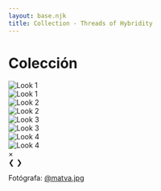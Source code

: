 ```yaml
---
layout: base.njk
title: Collection - Threads of Hybridity
---
```

  
# Colección

<div class="gallery">
    <div class="gallery-item">
        <img src="/images/collection/1.jpg" alt="Look 1" class="gallery-image" loading="lazy">
    </div>
    <div class="gallery-item">
        <img src="/images/collection/2.jpg" alt="Look 1" class="gallery-image" loading="lazy">
    </div>
    <div class="gallery-item">
        <img src="/images/collection/3.jpg" alt="Look 2" class="gallery-image" loading="lazy">
    </div>
    <div class="gallery-item">
        <img src="/images/collection/4.jpg" alt="Look 2" class="gallery-image" loading="lazy">
    </div>
    <div class="gallery-item">
        <img src="/images/collection/5.jpg" alt="Look 3" class="gallery-image" loading="lazy">
    </div>
    <div class="gallery-item">
        <img src="/images/collection/6.jpg" alt="Look 3" class="gallery-image" loading="lazy">
    </div>
    <div class="gallery-item">
        <img src="/images/collection/7.jpg" alt="" class="gallery-image" loading="lazy">
    </div>
    <div class="gallery-item">
        <img src="/images/collection/8.jpg" alt="Look 4" class="gallery-image" loading="lazy">
    </div>
    <div class="gallery-item">
        <img src="/images/collection/9.jpg" alt="Look 4" class="gallery-image" loading="lazy">
    </div>
    <!-- Add more images as needed -->
</div>

<!-- Modal Structure -->
<div id="modal" class="modal">
    <span class="close">&times;</span>
    <img class="modal-content" id="modal-image">
    <div id="caption"></div>
    <a class="prev">&#10094;</a>
    <a class="next">&#10095;</a>
</div>

Fotógrafa: [@matva.jpg](https://www.instagram.com/matva.jpg)